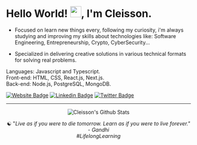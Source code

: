 
<h1>Hello World! <img src="https://raw.githubusercontent.com/kaueMarques/kaueMarques/master/hi.gif" width="30px">, I'm Cleisson. </h1>     
       
<!--- 🔭 I’m currently working on ...--> 
- Focused on learn new things every, following my curiosity, i'm always studying and improving my skills about technologies like: Software Engineering, Entrepreneurship, Crypto, CyberSecurity... 

- Specialized in delivering creative solutions in various technical formats for solving real problems.

Languages: Javascript and Typescript.<br>
Front-end: HTML, CSS, React.js, Next.js.<br>
Back-end: Node.js, PostgreSQL, MongoDB.<br>


<!-- <h1>Hello World! <img src="https://raw.githubusercontent.com/kaueMarques/kaueMarques/master/hi.gif" width="30px">, I'm Cleisson. </h1>   

- Specialized in delivering creative solutions in various technical formats for solving real problems.

   I'm always expanding my knowledge, studying and improving my skills in:
   - Business, Entrepreneurship, CyberSecurity, Crypto
   - Data Structures and Algorithms, Computer Networking
   - Agile Methodologies, Development Principles
   - Source Control, Build Tools, Cloud Providers
   - Programming Paradigms, Software Architecture Styles
   - Design Patterns, Services Models, Operating System
   - Databases, Search Engines, Caching Mechanisms
   - Message Brokers, APIs, Authentication, Scripting
   - Containarization, Orchestration, Software Testing

- Programming Languages: JavaScript/TypeScript, WebAssembly, Python, Solidity, C/C++ and Rust.  -->

[![Website Badge](https://img.shields.io/badge/-Website-378805?style=flat&link=https://cleisson.vercel.app/)](https://cleisson.vercel.app/)
[![Linkedin Badge](https://img.shields.io/badge/-Linkedin-0072b1?style=flat&logo=Linkedin&logoColor=white&link=https://www.linkedin.com/in/cleissonom/)](https://www.linkedin.com/in/cleissonom/)
[![Twitter Badge](https://img.shields.io/badge/-Twitter-00acee?style=flat&logo=Twitter&logoColor=white&link=https://www.twitter.com/cleissonom/)](https://www.twitter.com/cleissonom/)
  
  ---    
  
<div align="center">

![Cleisson's Github Stats](https://github-readme-stats.vercel.app/api?username=cleissonom&show_icons=true&theme=dark)
           
 ☯︎ "<em>Live as if you were to die tomorrow. Learn as if you were to live forever.<em>" - Gandhi<br>
 #LifelongLearning


